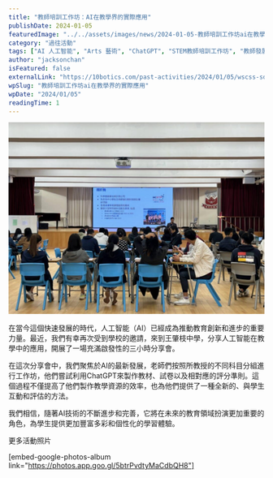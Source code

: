 ```yaml
---
title: "教師培訓工作坊：AI在教學界的實際應用"
publishDate: 2024-01-05
featuredImage: "../../assets/images/news/2024-01-05-教師培訓工作坊ai在教學界的實際應用/image1.jpg"
category: "過往活動"
tags: ["AI 人工智能", "Arts 藝術", "ChatGPT", "STEM教師培訓工作坊", "教師發展日"]
author: "jacksonchan"
isFeatured: false
externalLink: "https://10botics.com/past-activities/2024/01/05/wscss-sdd/"
wpSlug: "教師培訓工作坊ai在教學界的實際應用"
wpDate: "2024/01/05"
readingTime: 1
---
```


![王肇枝中學SDD](../../assets/images/news/2024-01-05-教師培訓工作坊ai在教學界的實際應用/image2.jpg)

在當今這個快速發展的時代，人工智能（AI）已經成為推動教育創新和進步的重要力量。最近，我們有幸再次受到學校的邀請，來到王肇枝中學，分享人工智能在教學中的應用，開展了一場充滿啟發性的三小時分享會。

在這次分享會中，我們聚焦於AI的最新發展，老師們按照所教授的不同科目分組進行工作坊，他們嘗試利用ChatGPT來製作教材、試卷以及相對應的評分準則。這個過程不僅提高了他們製作教學資源的效率，也為他們提供了一種全新的、與學生互動和評估的方法。

我們相信，隨著AI技術的不斷進步和完善，它將在未來的教育領域扮演更加重要的角色，為學生提供更加豐富多彩和個性化的學習體驗。

更多活動照片

[embed-google-photos-album link="https://photos.app.goo.gl/5btrPvdtyMaCdbQH8"]